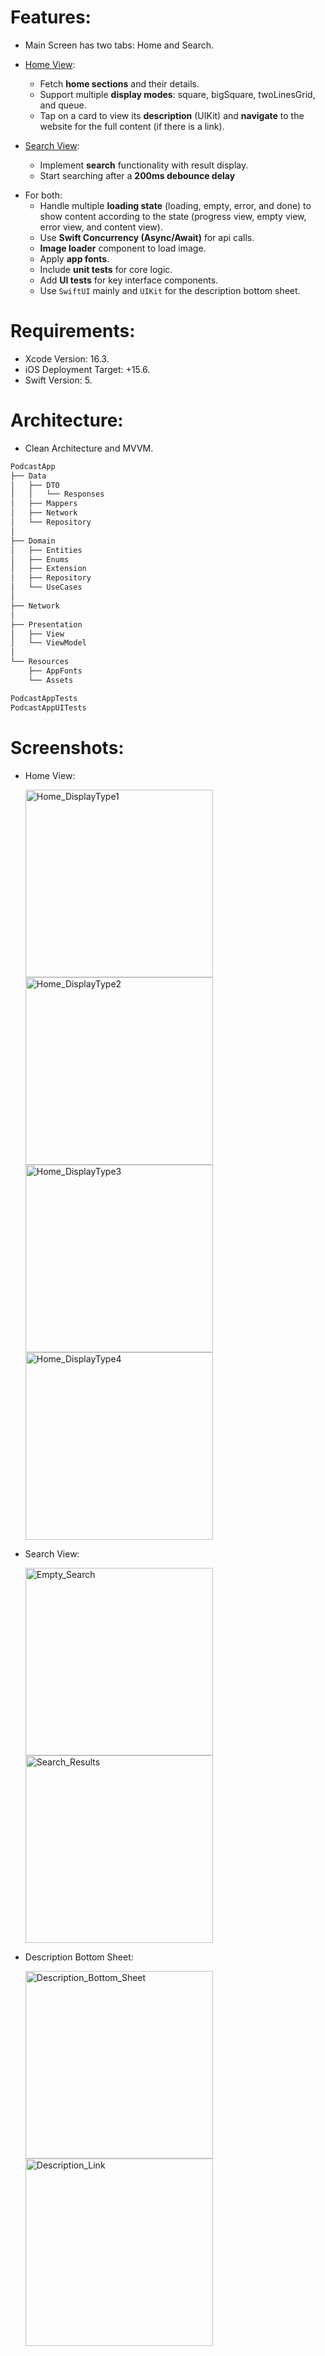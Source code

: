 # Features:  
  - Main Screen has two tabs: Home and Search.
  * <ins>Home View</ins>:
      - Fetch **home sections** and their details.
      - Support multiple **display modes**: square, bigSquare, twoLinesGrid, and queue.
      - Tap on a card to view its **description** (UIKit) and **navigate** to the website for the full content (if there is a link).

  * <ins>Search View</ins>:
    - Implement **search** functionality with result display.
    - Start searching after a **200ms debounce delay**

  - For both:
    - Handle multiple **loading state** (loading, empty, error, and done) to show content according to the state (progress view, empty view, error view, and content view).   
    - Use **Swift Concurrency (Async/Await)** for api calls.
    - **Image loader** component to load image.
    - Apply **app fonts**.
    - Include **unit tests** for core logic.
    - Add **UI tests** for key interface components.
    - Use `SwiftUI` mainly and `UIKit` for the description bottom sheet.

# Requirements:
  - Xcode Version: 16.3.
  - iOS Deployment Target: +15.6.
  - Swift Version: 5.

# Architecture:
  - Clean Architecture and MVVM.

```bash
PodcastApp
├── Data
│   ├── DTO
│   │   └── Responses
│   ├── Mappers
│   ├── Network
│   └── Repository
│
├── Domain
│   ├── Entities
│   ├── Enums
│   ├── Extension
│   ├── Repository
│   └── UseCases
│
├── Network
│
├── Presentation
│   ├── View
│   └── ViewModel
│
└── Resources
    ├── AppFonts
    └── Assets

PodcastAppTests
PodcastAppUITests
```


# Screenshots:
  - Home View:
    
    <img src="PodcastApp/Resources/Assets.xcassets/OutputScreenshots/Home_DisplayType1.imageset/Home_DisplayType1.png" alt="Home_DisplayType1" width="300"/>
    
    <img src="PodcastApp/Resources/Assets.xcassets/OutputScreenshots/Home_DisplayType2.imageset/Home_DisplayType2.png" alt="Home_DisplayType2" width="300"/>
    
    <img src="PodcastApp/Resources/Assets.xcassets/OutputScreenshots/Home_DisplayType3.imageset/Home_DisplayType3.png" alt="Home_DisplayType3" width="300"/>
    
    <img src="PodcastApp/Resources/Assets.xcassets/OutputScreenshots/Home_DisplayType4.imageset/Home_DisplayType4.png" alt="Home_DisplayType4" width="300"/>


  - Search View:
    
    <img src="PodcastApp/Resources/Assets.xcassets/OutputScreenshots/Empty_Search.imageset/Empty_Search.png" alt="Empty_Search" width="300"/>
    
    <img src="PodcastApp/Resources/Assets.xcassets/OutputScreenshots/Search_Results.imageset/Search_Results.png" alt="Search_Results" width="300"/>
    
  - Description Bottom Sheet:

    <img src="PodcastApp/Resources/Assets.xcassets/OutputScreenshots/Description_Bottom_Sheet.imageset/Description_Bottom_Sheet.png" alt="Description_Bottom_Sheet" width="300"/>

    <img src="PodcastApp/Resources/Assets.xcassets/OutputScreenshots/Description_Link.imageset/Description_Link.png" alt="Description_Link" width="300"/>


